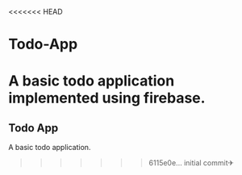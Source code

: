 <<<<<<< HEAD
# Todo-App
A basic todo application implemented using firebase.
=======
## Todo App
A basic todo application.
>>>>>>> 6115e0e... initial commit✈
